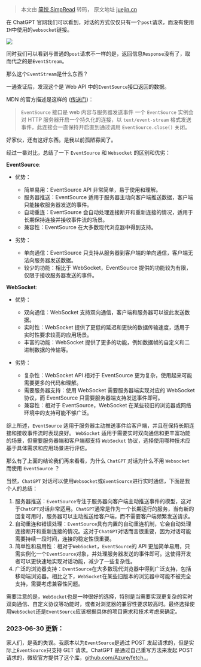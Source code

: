 > 本文由 [简悦 SimpRead](http://ksria.com/simpread/) 转码， 原文地址 [juejin.cn](https://juejin.cn/post/7246955055109210149?searchId=20240118154711D0B7224F42C488B76A60)

在 ChatGPT 官网我们可以看到，对话的方式仅仅只有一个`post`请求，而没有使用`IM`中使用的`websocket`链接。

![](https://p1-juejin.byteimg.com/tos-cn-i-k3u1fbpfcp/b3611aa0196d4adab9126d60e82cbd66~tplv-k3u1fbpfcp-zoom-in-crop-mark:1512:0:0:0.awebp?)

同时我们可以看到与普通的`post`请求不一样的是，返回信息`Response`没有了，取而代之的是`EventStream`。

那么这个`EventStream`是什么东西？

一通查证后，发现这个是 Web API 中的`EventSource`接口返回的数据。

MDN 的官方描述是这样的 ([传送门](https://link.juejin.cn?target=https%3A%2F%2Fdeveloper.mozilla.org%2Fzh-CN%2Fdocs%2FWeb%2FAPI%2FEventSource "https://developer.mozilla.org/zh-CN/docs/Web/API/EventSource"))：

> `EventSource` 接口是 web 内容与服务器发送事件 一个 `EventSource` 实例会对 HTTP 服务器开启一个持久化的连接，以 `text/event-stream` 格式发送事件，此连接会一直保持开启直到通过调用 `EventSource.close()` 关闭。

好家伙，还有这好东西。是我以前孤陋寡闻了。

经过一番对比，总结了一下 `EventSource` 和 `Websocket` 的区别和优劣：

**EventSource**:

*   优势：
    
    *   简单易用：EventSource API 非常简单，易于使用和理解。
    *   服务器推送：EventSource 适用于服务器主动向客户端推送数据，客户端只能接收服务器发送的事件。
    *   自动重连：EventSource 会自动处理连接断开和重新连接的情况，适用于长期保持连接并接收事件流的场景。
    *   兼容性：EventSource 在大多数现代浏览器中得到支持。
*   劣势：
    
    *   单向通信：EventSource 只支持从服务器到客户端的单向通信，客户端无法向服务器发送数据。
    *   较少的功能：相比于 WebSocket，EventSource 提供的功能较为有限，仅限于接收服务器发送的事件。

**WebSocket**:

*   优势：
    
    *   双向通信：WebSocket 支持双向通信，客户端和服务器可以彼此发送数据。
    *   实时性：WebSocket 提供了更低的延迟和更快的数据传输速度，适用于实时性要求较高的应用场景。
    *   丰富的功能：WebSocket 提供了更多的功能，例如数据帧的自定义和二进制数据的传输等。
*   劣势：
    
    *   复杂性：WebSocket API 相对于 EventSource 更为复杂，使用起来可能需要更多的代码和理解。
    *   需要服务器支持：使用 WebSocket 需要服务器端实现对应的 WebSocket 协议，而 EventSource 只需要服务器端支持发送事件即可。
    *   兼容性：相对于 EventSource，WebSocket 在某些较旧的浏览器或网络环境中的支持可能不够广泛。

综上所述，`EventSource` 适用于服务器主动推送事件给客户端，并且在保持长期连接和接收事件流时表现良好。 `WebSocket` 适用于需要实时双向通信和更丰富功能的场景，但需要服务器端和客户端都支持 `WebSocket` 协议，选择使用哪种技术应基于具体需求和应用场景进行评估。

那么有了上面的结论我们再来看看，为什么 `ChatGPT` 对话为什么不用 `Websocket` 而使用 `EventSource` ？

当然，`ChatGPT` 对话可以使用`Websocket`或`EventSource`进行实时通信，下面是我个人的总结：

1.  服务器推送：`EventSource`专注于服务器向客户端主动推送事件的模型，这对于`ChatGPT`对话非常适用。`ChatGPT`通常是作为一个长期运行的服务，当有新的回复可用时，服务器可以主动推送给客户端，而不需要客户端频繁发送请求。
2.  自动重连和错误处理：`EventSource`具有内置的自动重连机制，它会自动处理连接断开和重新连接的情况。这对于`ChatGPT`对话而言很重要，因为对话可能需要持续一段时间，连接的稳定性很重要。
3.  简单性和易用性：相对于`WebSocket`，`EventSource`的 API 更加简单易用，只需实例化一个`EventSource`对象，并处理服务器发送的事件即可。这使得开发者可以更快速地实现对话功能，减少了一些复杂性。
4.  广泛的浏览器支持：`EventSource`在大多数现代浏览器中得到广泛支持，包括移动端浏览器。相比之下，`WebSocket`在某些旧版本的浏览器中可能不被完全支持，需要考虑兼容性问题。

需要注意的是，`WebSocket`也是一种很好的选择，特别是当需要实现更复杂的实时双向通信、自定义协议等功能时，或者对浏览器的兼容性要求较高时。最终选择使用`WebSocket`还是`EventSource`应该根据具体的项目需求和技术考虑来确定。

### 2023-06-30 更新：

家人们，是我的失误。我原本以为`EventSource`是通过 POST 发起请求的，但是实际上`EventSource`只支持 GET 请求。ChatGPT 是通过自己重写方法来发起 POST 请求的，微软官方提供了这个库，[github.com/Azure/fetch…](https://link.juejin.cn?target=https%3A%2F%2Fgithub.com%2FAzure%2Ffetch-event-source "https://github.com/Azure/fetch-event-source")